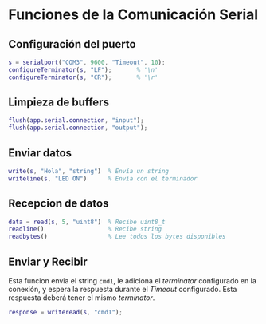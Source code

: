 # Funciones de la Comunicación Serial
## Configuración del puerto
```matlab
s = serialport("COM3", 9600, "Timeout", 10);
configureTerminator(s, "LF");       % '\n'
configureTerminator(s, "CR");       % '\r'
```

## Limpieza de buffers
```matlab
flush(app.serial.connection, "input");
flush(app.serial.connection, "output");
```

## Enviar datos
```matlab
write(s, "Hola", "string")  % Envía un string
writeline(s, "LED ON")		% Envía con el terminador
```

## Recepcion de datos
```matlab
data = read(s, 5, "uint8")	% Recibe uint8_t
readline()					% Recibe string
readbytes()					% Lee todos los bytes disponibles
```

## Enviar y Recibir
Esta funcion envia el string `cmd1`, le adiciona el *terminator* configurado en la conexión, y espera la respuesta durante el *Timeout* configurado. Esta respuesta deberá tener el mismo *terminator*.
```matlab
response = writeread(s, "cmd1");
```